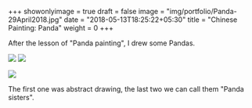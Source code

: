 +++
showonlyimage = true
draft = false
image = "img/portfolio/Panda-29April2018.jpg"
date = "2018-05-13T18:25:22+05:30"
title = "Chinese Painting: Panda"
weight = 0
+++

After the lesson of "Panda painting", I drew some Pandas. 
<!--more-->

![](/img/portfolio/Panda-1-13May2018.jpg)
![](/img/portfolio/Panda-2-13May2018.jpg)

![](/img/portfolio/Panda-29April2018.jpg)

The first one was abstract drawing, the last two we can call them "Panda sisters".